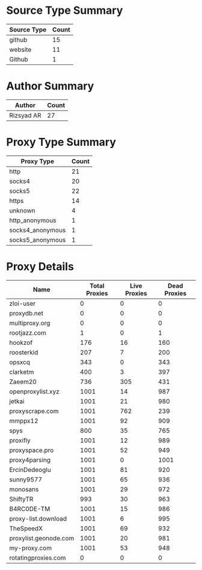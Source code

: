 # Source Type Summary

| Source Type | Count |
|-------------|-------|
| github | 15 |
| website | 11 |
| Github | 1 |


# Author Summary

| Author | Count |
|--------|-------|
| Rizsyad AR | 27 |


# Proxy Type Summary

| Proxy Type | Count |
|------------|-------|
| http | 21 |
| socks4 | 20 |
| socks5 | 22 |
| https | 14 |
| unknown | 4 |
| http_anonymous | 1 |
| socks4_anonymous | 1 |
| socks5_anonymous | 1 |


# Proxy Details

| Name | Total Proxies | Live Proxies | Dead Proxies |
|------|---------------|--------------|---------------|
| zloi-user | 0 | 0 | 0 |
| proxydb.net | 0 | 0 | 0 |
| multiproxy.org | 0 | 0 | 0 |
| rootjazz.com | 1 | 0 | 1 |
| hookzof | 176 | 16 | 160 |
| roosterkid | 207 | 7 | 200 |
| opsxcq | 343 | 0 | 343 |
| clarketm | 400 | 3 | 397 |
| Zaeem20 | 736 | 305 | 431 |
| openproxylist.xyz | 1001 | 14 | 987 |
| jetkai | 1001 | 21 | 980 |
| proxyscrape.com | 1001 | 762 | 239 |
| mmppx12 | 1001 | 92 | 909 |
| spys | 800 | 35 | 765 |
| proxifly | 1001 | 12 | 989 |
| proxyspace.pro | 1001 | 52 | 949 |
| proxy4parsing | 1001 | 0 | 1001 |
| ErcinDedeoglu | 1001 | 81 | 920 |
| sunny9577 | 1001 | 65 | 936 |
| monosans | 1001 | 29 | 972 |
| ShiftyTR | 993 | 30 | 963 |
| B4RC0DE-TM | 1001 | 15 | 986 |
| proxy-list.download | 1001 | 6 | 995 |
| TheSpeedX | 1001 | 69 | 932 |
| proxylist.geonode.com | 1001 | 20 | 981 |
| my-proxy.com | 1001 | 53 | 948 |
| rotatingproxies.com | 0 | 0 | 0 |
